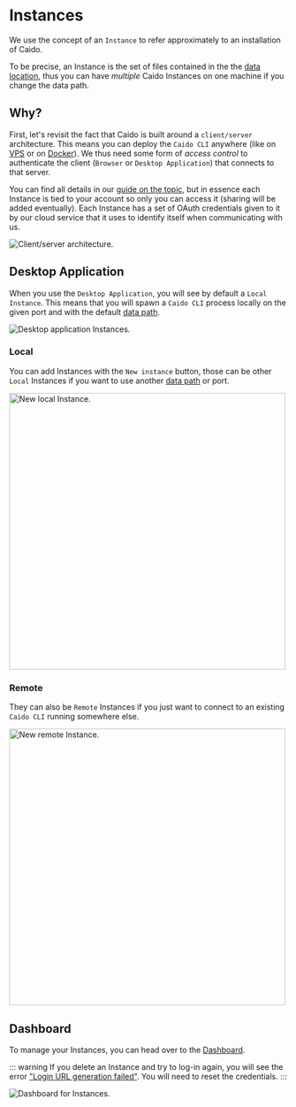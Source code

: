 # Instances

We use the concept of an `Instance` to refer approximately to an installation of Caido.

To be precise, an Instance is the set of files contained in the the [data location](/reference/configuration/data_location.md), thus you can have _multiple_ Caido Instances on one machine if you change the data path.

## Why?

First, let's revisit the fact that Caido is built around a `client/server` architecture. This means you can deploy the `Caido CLI` anywhere (like on [VPS](/guides/user_guide/vps.md) or on [Docker](/guides/user_guide/docker.md)). We thus need some form of _access control_ to authenticate the client (`Browser` or `Desktop Application`) that connects to that server.

You can find all details in our [guide on the topic](/concepts/internals/authentication.md), but in essence each Instance is tied to your account so only you can access it (sharing will be added eventually). Each Instance has a set of OAuth credentials given to it by our cloud service that it uses to identify itself when communicating with us.

<img alt="Client/server architecture." src="/_images/client_server.png" no-shadow/>

## Desktop Application

When you use the `Desktop Application`, you will see by default a `Local Instance`. This means that you will spawn a `Caido CLI` process locally on the given port and with the default [data path](/reference/configuration/data_location.md).

<img alt="Desktop application Instances." src="/_images/instances_desktop.png" no-shadow/>

### Local

You can add Instances with the `New instance` button, those can be other `Local` Instances if you want to use another [data path](/reference/configuration/data_location.md) or port.

<img alt="New local Instance." src="/_images/instances_local.png" center width="500"/>

### Remote

They can also be `Remote` Instances if you just want to connect to an existing `Caido CLI` running somewhere else.

<img alt="New remote Instance." src="/_images/instances_remote.png" center width="500"/>

## Dashboard

To manage your Instances, you can head over to the [Dashboard](https://dashboard.caido.io/instances).

::: warning
If you delete an Instance and try to log-in again, you will see the error ["Login URL generation failed"](http://localhost:3000/common_errors.html#login-url-generation-failed). You will need to reset the credentials.
:::

<img alt="Dashboard for Instances." src="/_images/instances_dashboard.png"/>
